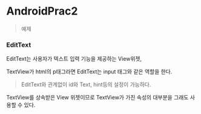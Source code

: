 # AndroidPrac2

> 예제

### EditText

EditText는 사용자가 텍스트 입력 기능을 제공하는 View위젯,

TextView가 html의 p태그라면 EditText는 input 태그와 같은 역할을 한다.

> EditText와 관계없이 id와 Text, hint등의 설정이 가능하다.

TextView를 상속받은 View 위젯이므로 TextView가 가진 속성의 대부분을 그래도 사용할 수 있다.

